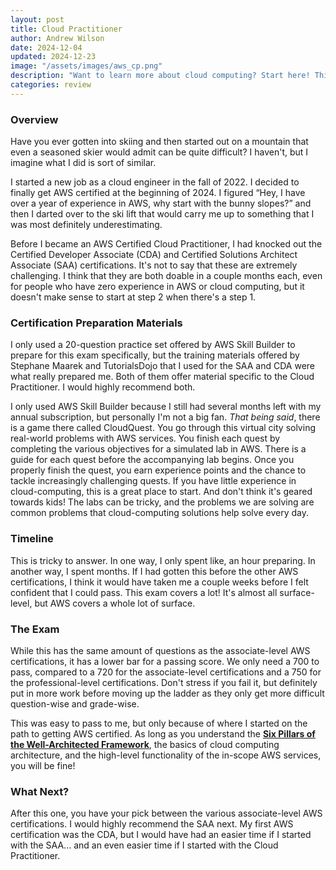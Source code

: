 ```yaml
---
layout: post
title: Cloud Practitioner
author: Andrew Wilson
date: 2024-12-04
updated: 2024-12-23
image: "/assets/images/aws_cp.png"
description: "Want to learn more about cloud computing? Start here! This certification covers the basics of cloud computing, public cloud infrastructure, and various cloud computing services offered by AWS."
categories: review
---
```

### Overview
Have you ever gotten into skiing and then started out on a mountain that even a seasoned skier would admit can be quite difficult? I haven't, but I imagine what I did is sort of similar.

I started a new job as a cloud engineer in the fall of 2022. I decided to finally get AWS certified at the beginning of 2024. I figured “Hey, I have over a year of experience in AWS, why start with the bunny slopes?” and then I darted over to the ski lift that would carry me up to something that I was most definitely underestimating.

Before I became an AWS Certified Cloud Practitioner, I had knocked out the Certified Developer Associate (CDA) and Certified Solutions Architect Associate (SAA) certifications. It's not to say that these are extremely challenging. I think that they are both doable in a couple months each, even for people who have zero experience in AWS or cloud computing, but it doesn't make sense to start at step 2 when there's a step 1.
### Certification Preparation Materials
I only used a 20-question practice set offered by AWS Skill Builder to prepare for this exam specifically, but the training materials offered by Stephane Maarek and TutorialsDojo that I used for the SAA and CDA were what really prepared me. Both of them offer material specific to the Cloud Practitioner. I would highly recommend both.

I only used AWS Skill Builder because I still had several months left with my annual subscription, but personally I'm not a big fan. <em>That being said</em>, there is a game there called CloudQuest. You go through this virtual city solving real-world problems with AWS services. You finish each quest by completing the various objectives for a simulated lab in AWS. There is a guide for each quest before the accompanying lab begins. Once you properly finish the quest, you earn experience points and the chance to tackle increasingly challenging quests. If you have little experience in cloud-computing, this is a great place to start. And don't think it's geared towards kids! The labs can be tricky, and the problems we are solving are common problems that cloud-computing solutions help solve every day.
### Timeline
This is tricky to answer. In one way, I only spent like, an hour preparing. In another way, I spent months. If I had gotten this before the other AWS certifications, I think it would have taken me a couple weeks before I felt confident that I could pass. This exam covers a lot! It's almost all surface-level, but AWS covers a whole lot of surface.
### The Exam
While this has the same amount of questions as the associate-level AWS certifications, it has a lower bar for a passing score. We only need a 700 to pass, compared to a 720 for the associate-level certifications and a 750 for the professional-level certifications. Don't stress if you fail it, but definitely put in more work before moving up the ladder as they only get more difficult question-wise and grade-wise.

This was easy to pass to me, but only because of where I started on the path to getting AWS certified. As long as you understand the [**Six Pillars of the Well-Architected Framework**](https://aws.amazon.com/blogs/apn/the-6-pillars-of-the-aws-well-architected-framework/), the basics of cloud computing architecture, and the high-level functionality of the in-scope AWS services, you will be fine!
### What Next?
After this one, you have your pick between the various associate-level AWS certifications. I would highly recommend the SAA next. My first AWS certification was the CDA, but I would have had an easier time if I started with the SAA... and an even easier time if I started with the Cloud Practitioner.
